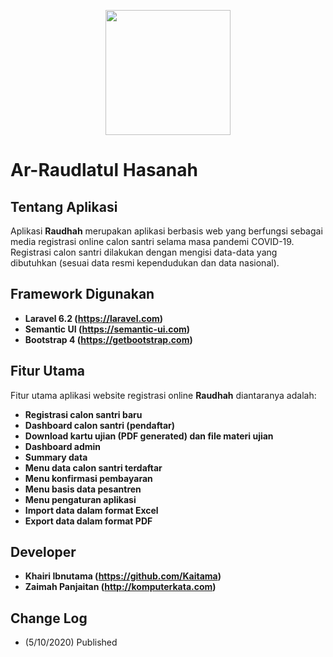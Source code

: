 <p align="center">
    <a href="https://raudhah.ac.id/daftaronline">
    <img src="https://res.cloudinary.com/kaitama/image/upload/v1589114229/Logo/logo_xklmuh.png" width="200">
    </a>
</p>

# Ar-Raudlatul Hasanah

## Tentang Aplikasi

Aplikasi **Raudhah** merupakan aplikasi berbasis web yang berfungsi sebagai media registrasi online calon santri selama masa pandemi COVID-19. Registrasi calon santri dilakukan dengan mengisi data-data yang dibutuhkan (sesuai data resmi kependudukan dan data nasional).

## Framework Digunakan

- **Laravel 6.2 (https://laravel.com)**
- **Semantic UI (https://semantic-ui.com)**
- **Bootstrap 4 (https://getbootstrap.com)**

## Fitur Utama

Fitur utama aplikasi website registrasi online **Raudhah** diantaranya adalah: 

- **Registrasi calon santri baru**
- **Dashboard calon santri (pendaftar)**
- **Download kartu ujian (PDF generated) dan file materi ujian**
- **Dashboard admin**
- **Summary data**
- **Menu data calon santri terdaftar**
- **Menu konfirmasi pembayaran**
- **Menu basis data pesantren**
- **Menu pengaturan aplikasi**
- **Import data dalam format Excel**
- **Export data dalam format PDF**

## Developer

- **Khairi Ibnutama (https://github.com/Kaitama)**
- **Zaimah Panjaitan (http://komputerkata.com)**

## Change Log

- (5/10/2020) Published
